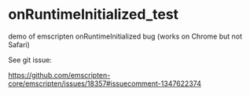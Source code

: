 # onRuntimeInitialized_test
demo of emscripten onRuntimeInitialized bug (works on Chrome but not Safari)

See git issue:

https://github.com/emscripten-core/emscripten/issues/18357#issuecomment-1347622374
